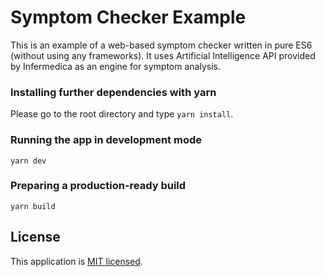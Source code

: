 # Symptom Checker Example

This is an example of a web-based symptom checker written in pure ES6 (without using any frameworks). It uses Artificial Intelligence API provided by Infermedica as an engine for symptom analysis.

### Installing further dependencies with yarn

Please go to the root directory and type
`yarn install`.

### Running the app in development mode

`yarn dev`

### Preparing a production-ready build

`yarn build`

## License

This application is [MIT licensed](./LICENSE).

